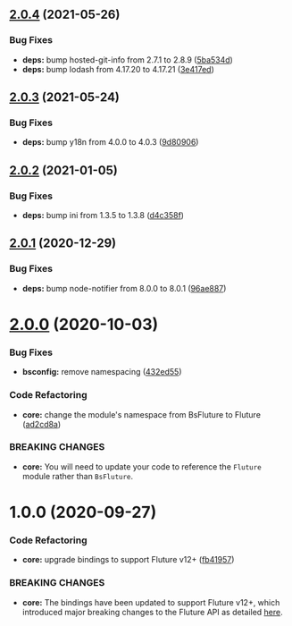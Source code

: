 ## [2.0.4](https://github.com/benadamstyles/bs-fluture/compare/v2.0.3...v2.0.4) (2021-05-26)


### Bug Fixes

* **deps:** bump hosted-git-info from 2.7.1 to 2.8.9 ([5ba534d](https://github.com/benadamstyles/bs-fluture/commit/5ba534d712d32e975bffb19e7bb53302367a237a))
* **deps:** bump lodash from 4.17.20 to 4.17.21 ([3e417ed](https://github.com/benadamstyles/bs-fluture/commit/3e417edd39fe9436bcc0ddc82227e460735e7027))

## [2.0.3](https://github.com/benadamstyles/bs-fluture/compare/v2.0.2...v2.0.3) (2021-05-24)


### Bug Fixes

* **deps:** bump y18n from 4.0.0 to 4.0.3 ([9d80906](https://github.com/benadamstyles/bs-fluture/commit/9d80906a02e56adafcbf2fb8e49db20d6eb84b21))

## [2.0.2](https://github.com/benadamstyles/bs-fluture/compare/v2.0.1...v2.0.2) (2021-01-05)


### Bug Fixes

* **deps:** bump ini from 1.3.5 to 1.3.8 ([d4c358f](https://github.com/benadamstyles/bs-fluture/commit/d4c358f0a874bd886c6458a6ac83d3277ecbd14e))

## [2.0.1](https://github.com/benadamstyles/bs-fluture/compare/v2.0.0...v2.0.1) (2020-12-29)


### Bug Fixes

* **deps:** bump node-notifier from 8.0.0 to 8.0.1 ([96ae887](https://github.com/benadamstyles/bs-fluture/commit/96ae8877bccb65d1d68bc8f4fea9050b6e0f9ad8))

# [2.0.0](https://github.com/benadamstyles/bs-fluture/compare/v1.0.0...v2.0.0) (2020-10-03)


### Bug Fixes

* **bsconfig:** remove namespacing ([432ed55](https://github.com/benadamstyles/bs-fluture/commit/432ed55b2048b172fde6ab407d0cfbe862fa7aad))


### Code Refactoring

* **core:** change the module's namespace from BsFluture to Fluture ([ad2cd8a](https://github.com/benadamstyles/bs-fluture/commit/ad2cd8a270440092e6fa17cfed088b8578b4f873))


### BREAKING CHANGES

* **core:** You will need to update your code to reference the `Fluture` module rather than `BsFluture`.

# 1.0.0 (2020-09-27)


### Code Refactoring

* **core:** upgrade bindings to support Fluture v12+ ([fb41957](https://github.com/benadamstyles/bs-fluture/commit/fb41957))


### BREAKING CHANGES

* **core:** The bindings have been updated to support Fluture v12+, which introduced major breaking changes to the Fluture API as detailed [here](https://gist.github.com/Avaq/ee2c6c819db4c37258e9a226e6380a38#functions-use-simple-currying).
